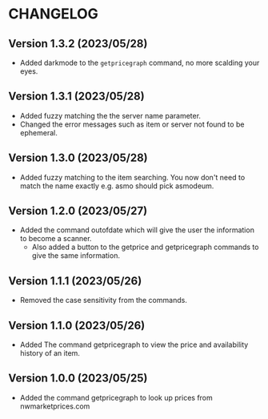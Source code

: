 # CHANGELOG

## Version 1.3.2 (2023/05/28)

- Added darkmode to the ``getpricegraph`` command, no more scalding your eyes.

## Version 1.3.1 (2023/05/28)

- Added fuzzy matching the the server name parameter.
- Changed the error messages such as item or server not found to be ephemeral.

## Version 1.3.0 (2023/05/28)

- Added fuzzy matching to the item searching. You now don't need to match the name exactly e.g. asmo should pick asmodeum.

## Version 1.2.0 (2023/05/27)

- Added the command outofdate which will give the user the information to become a scanner.
   - Also added a button to the getprice and getpricegraph commands to give the same information.

## Version 1.1.1 (2023/05/26)

- Removed the case sensitivity from the commands.

## Version 1.1.0 (2023/05/26)

- Added The command getpricegraph to view the price and availability history of an item.

## Version 1.0.0 (2023/05/25)

- Added the command getpricegraph to look up prices from nwmarketprices.com
